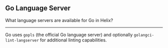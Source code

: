 ## Go Language Server

What language servers are available for Go in Helix?

---

Go uses `gopls` (the official Go language server) and optionally `golangci-lint-langserver` for additional linting capabilities.

